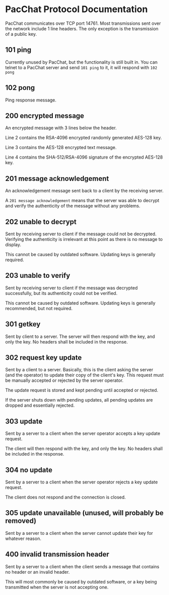 # PacChat Protocol Documentation

PacChat communicates over TCP port 14761. Most transmissions sent over the network include 1 line headers. The only exception is the transmission of a public key.

## 101 ping

Currently unused by PacChat, but the functionality is still built in. You can telnet to a PacChat server and send `101 ping` to it, it will respond with `102 pong`

## 102 pong

Ping response message.

## 200 encrypted message

An encrypted message with 3 lines below the header.

Line 2 contains the RSA-4096 encrypted randomly generated AES-128 key.

Line 3 contains the AES-128 encrypted text message.

Line 4 contains the SHA-512/RSA-4096 signature of the encrypted AES-128 key.

## 201 message acknowledgement

An acknowledgement message sent back to a client by the receiving server.

A `201 message acknowledgement` means that the server was able to decrypt and verify the authenticity of the message without any problems.

## 202 unable to decrypt

Sent by receiving server to client if the message could not be decrypted. Verifying the authenticity is irrelevant at this point as there is no message to display.

This cannot be caused by outdated software. Updating keys is generally required.

## 203 unable to verify

Sent by receiving server to client if the message was decrypted successfully, but its authenticity could not be verified.

This cannot be caused by outdated software. Updating keys is generally recommended, but not required.

## 301 getkey

Sent by client to a server. The server will then respond with the key, and only the key. No headers shall be included in the response.

## 302 request key update

Sent by a client to a server. Basically, this is the client asking the server (and the operator) to update their copy of the client's key. This request must be manually accepted or rejected by the server operator.

The update request is stored and kept pending until accepted or rejected.

If the server shuts down with pending updates, all pending updates are dropped and essentially rejected.

## 303 update

Sent by a server to a client when the server operator accepts a key update request.

The client will then respond with the key, and only the key. No headers shall be included in the response.

## 304 no update

Sent by a server to a client when the server operator rejects a key update request.

The client does not respond and the connection is closed.

## 305 update unavailable (unused, will probably be removed)

Sent by a server to a client when the server cannot update their key for whatever reason.

## 400 invalid transmission header

Sent by a server to a client when the client sends a message that contains no header or an invalid header.

This will most commonly be caused by outdated software, or a key being transmitted when the server is not accepting one.
